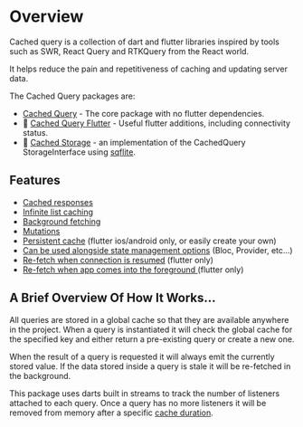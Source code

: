 # Overview

Cached query is a collection of dart and flutter libraries inspired by tools such as SWR, React Query and RTKQuery from
the React world.

It helps reduce the pain and repetitiveness of caching and updating server data.

The Cached Query packages are:

- [Cached Query](https://pub.dev/packages/cached_query) - The core package with no flutter dependencies.
- 📱 [Cached Query Flutter](https://pub.dev/packages/cached_query_flutter) - Useful flutter additions, including
  connectivity status.
- 💽 [Cached Storage](https://pub.dev/packages/cached_storage) - an implementation of the CachedQuery StorageInterface
  using [sqflite](https://pub.dev/packages/sqflite).

## Features

- [Cached responses](/docs/guides/query)
- [ Infinite list caching ](/docs/guides/infinite-query)
- [Background fetching](/docs/flutter-additions)
- [Mutations](/docs/guides/mutations)
- [Persistent cache](/docs/storage) (flutter ios/android only, or easily create your own)
- [Can be used alongside state management options](/examples/with-flutter-bloc) (Bloc, Provider, etc...)
- [Re-fetch when connection is resumed](/docs/flutter-additions) (flutter only)
- [Re-fetch when app comes into the foreground ](/docs/flutter-additions)(flutter only)

## A Brief Overview Of How It Works...

All queries are stored in a global cache so that they are available anywhere in the project. When a query is
instantiated it will check the global cache for the specified key and either return a pre-existing query or
create a new one.

When the result of a query is requested it will always emit the currently stored value. If the data stored inside a
query is stale it will be re-fetched in the background.

This package uses darts built in streams to track the number of listeners attached to each query. Once a query has no
more listeners it will be removed from memory after a specific
[cache duration](/docs/guides/configuration#cache-duration).
